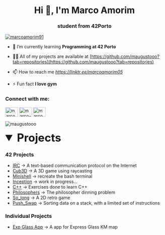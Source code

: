 <h1 align="center">Hi 👋, I'm Marco Amorim</h1>
<h3 align="center">student from 42Porto</h3>

<p align="left"> <a href="https://twitter.com/marcoamorim91" target="blank"><img src="https://img.shields.io/twitter/follow/marcoamorim91?logo=twitter&style=for-the-badge" alt="marcoamorim91" /></a> </p>

- 🌱 I’m currently learning **Programming at 42 Porto**

- 👨‍💻 All of my projects are available at [https://github.com/maugustooo?tab=repositories](https://github.com/maugustooo?tab=repositories)

- 📫 How to reach me *https://linktr.ee/marcoamorim05*

- ⚡ Fun fact **I love gym**

<h3 align="left">Connect with me:</h3>
<p align="left">
<a href="https://twitter.com/marcoamorim91" target="blank"><img align="center" src="https://raw.githubusercontent.com/rahuldkjain/github-profile-readme-generator/master/src/images/icons/Social/twitter.svg" alt="marcoamorim91" height="30" width="40" /></a>
<a href="https://linkedin.com/in/marco-amorim-95818b288" target="blank"><img align="center" src="https://raw.githubusercontent.com/rahuldkjain/github-profile-readme-generator/master/src/images/icons/Social/linked-in-alt.svg" alt="marco-amorim-95818b288" height="30" width="40" /></a>
<a href="https://instagram.com/marcoamorim91" target="blank"><img align="center" src="https://raw.githubusercontent.com/rahuldkjain/github-profile-readme-generator/master/src/images/icons/Social/instagram.svg" alt="marcoamorim91" height="30" width="40" /></a>
</p>

<p><img align="center" src="https://github-readme-stats.vercel.app/api/top-langs?username=maugustooo&show_icons=true&locale=en&layout=compact" alt="maugustooo" /></p>

</details>

<details open>
<summary style="font-size: 2.5em;"> <b>Projects</b></summary>
  
### 42 Projects
- [IRC](https://github.com/maugustooo/42-ft_irc) -> A text-based communication protocol on the Internet
- [Cub3D](https://github.com/maugustooo/42Cub3D) -> A 3D game using raycasting
- [Minishell](https://github.com/maugustooo/42Minishell) -> recreate the bash terminal
- [Inception](https://github.com/maugustooo/42ft_Inception) -> work in progress...
- [C++](https://github.com/maugustooo/42-cpp) -> Exercises done to learn C++
- [Philosophers](https://github.com/maugustooo/42Philosophers) -> The philosopher dinning problem
- [So_long](https://github.com/maugustooo/42So_long) -> A 2D retro game
- [Push_Swap](https://github.com/maugustoo/42Push_swap) -> Sorting data on a stack, with a limited set of instructions


### Individual Projects
- [Exp Glass App](https://github.com/maugustooo/ExpressGlass-App) -> A app for Express Glass KM map
